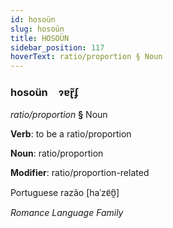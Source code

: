 ```yaml
---
id: hosoün
slug: hosoün
title: HOSOÜN
sidebar_position: 117
hoverText: ratio/proportion § Noun
---
```


### hosoün&emsp;<span kind="abugida">ɂɐɽ̃ʄ</span>

*ratio/proportion* **§** Noun

**Verb**: to be a ratio/proportion

**Noun**: ratio/proportion

**Modifier**: ratio/proportion-related

Portuguese razão [haˈzɐ̃ʊ̯̃]

*Romance Language Family*